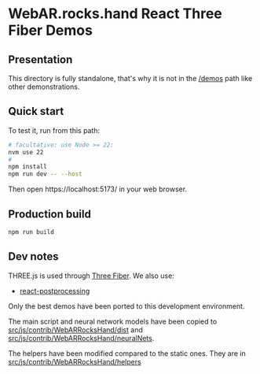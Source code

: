 # WebAR.rocks.hand React Three Fiber Demos


## Presentation

This directory is fully standalone, that's why it is not in the [/demos](/demos) path like other demonstrations.


## Quick start

To test it, run from this path:

```bash
# facultative: use Node >= 22:
nvm use 22
#
npm install
npm run dev -- --host
```

Then open https://localhost:5173/ in your web browser.


## Production build

```bash
npm run build
```


## Dev notes

THREE.js is used through [Three Fiber](https://github.com/pmndrs/react-three-fiber).
We also use:
* [react-postprocessing](https://github.com/pmndrs/react-postprocessing)

Only the best demos have been ported to this development environment.

The main script and neural network models have been copied to [src/js/contrib/WebARRocksHand/dist](src/js/contrib/WebARRocksHand/dist) and [src/js/contrib/WebARRocksHand/neuralNets](src/js/contrib/WebARRocksHand/neuralNets).

The helpers have been modified compared to the static ones. They are in [src/js/contrib/WebARRocksHand/helpers](src/js/contrib/WebARRocksHand/helpers)